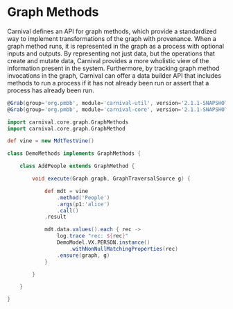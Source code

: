 # Graph Methods

Carnival defines an API for graph methods, which provide a standardized way to implement transformations of the graph with provenance.  When a graph method runs, it is represented in the graph as a process with optional inputs and outputs.  By representing not just data, but the operations that create and mutate data, Carnival provides a more wholistic view of the information present in the system.  Furthermore, by tracking graph method invocations in the graph, Carnival can offer a data builder API that includes methods to run a process if it has not already been run or assert that a process has already been run.

```groovy
@Grab(group='org.pmbb', module='carnival-util', version='2.1.1-SNAPSHOT')
@Grab(group='org.pmbb', module='carnival-core', version='2.1.1-SNAPSHOT')

import carnival.core.graph.GraphMethods
import carnival.core.graph.GraphMethod

def vine = new MdtTestVine()

class DemoMethods implements GraphMethods { 

    class AddPeople extends GraphMethod {

        void execute(Graph graph, GraphTraversalSource g) {

            def mdt = vine
                .method('People')
                .args(p1:'alice')
                .call()
            .result

            mdt.data.values().each { rec ->
                log.trace "rec: ${rec}"
                DemoModel.VX.PERSON.instance()
                    .withNonNullMatchingProperties(rec)
                .ensure(graph, g)
            }

        }

    }

}

```




